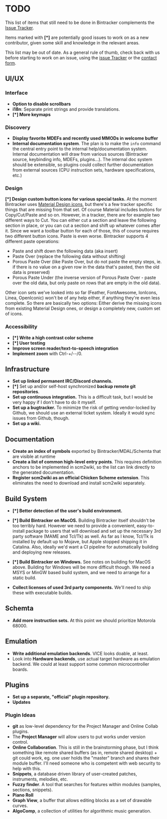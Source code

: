 # TODO

This list of items that still need to be done in Bintracker complements the [Issue Tracker](https://github.com/bintracker/bintracker/issues).

Items marked with **[*]** are potentially good issues to work on as a new contributor, given some skill and knowledge in the relevant areas.

This list may be out of date. As a general rule of thumb, check back with us before starting to work on an issue, using the [issue Tracker](https://github.com/bintracker/bintracker/issues) or the [contact form](https://bintracker.org/contact/).


## UI/UX

### Interface

- **Option to disable scrollbars**
- **i18n**: Separate print strings and provide translations.
- **[*] More keymaps**

### Discovery

- **Display favorite MDEFs and recently used MMODs in welcome buffer**
- **Internal documentation system**. The plan is to make the `info` command the central entry point to the internal help/documentation system. Internal documentation will draw from various sources (Bintracker source, keybinding info, MDEFs, plugins...). The internal doc system should be extensible, so plugins could collect further documentation from external sources (CPU instruction sets, hardware specifications, etc.)

### Design

**[*] Design custom button icons for various special tasks.** At the moment Bintracker uses [Material Design icons](https://material.io/resources/icons/), but there's a few tracker specific things that are missing from that set. Of course Material includes buttons for Copy/Cut/Paste and so on. However, in a tracker, there are for example two different ways to Cut. You can either cut a section and leave the following section in place, or you can cut a section and shift up whatever comes after it. Since we want a toolbar button for each of those, this of course requires two different button icons. Paste is even worse. Bintracker supports 4 different paste operations:

- Paste and shift down the following data (aka insert)
- Paste Over (replace the following data without shifting)
- Porous Paste Over (like Paste Over, but do not paste the empty steps, ie. if there is no value on a given row in the data that's pasted, then the old data is preserved)
- Porous Paste Under (the inverse version of Porous Paste Over - paste over the old data, but only paste on rows that are empty in the old data).

Other icon sets we've looked into so far (Feather, FontAwesome, IonIcons, Linea, OpenIconic) won't be of any help either, if anything they're even less complete. So there are basically two options: Either derive the missing icons from existing Material Design ones, or design a completely new, custom set of icons.


### Accessibility

- **[*] Write a high contrast color scheme**
- **[*] User testing**
- **Improve screen reader/text-to-speech integration**
- **Implement zoom** with Ctrl-+/--/0.



## Infrastructure

- **Set up linked permanent IRC/Discord channels.**
- **[*]** Set up and/or self-host synchronized **backup remote git repositories**.
- **Set up continuous integration.** This is a difficult task, but I would be very happy if I don't have to do it myself.
- **Set up a bugtracker.** To minimize the risk of getting vendor-locked by Github, we should use an external ticket system. Ideally it would sync issues from Github, though.
- **Set up a wiki.**



## Documentation

- **Create an index of symbols** exported by Bintracker/MDAL/Schemta that are visible at runtime
- **Create a list of common high-level entry points**. This requires definition anchors to be implemented in scm2wiki, so the list can link directly to the generated documentation.
- **Register scm2wiki as an official Chicken Scheme extension**. This eliminates the need to download and install scm2wiki separately.

## Build System

- **[*] Better detection of the user's build environment.**

- **[*] Build Bintracker on MacOS.** Building Bintracker itself shouldn't be too terribly hard. However we need to provide a convenient, easy-to-install package to users that will download and set up the necessary 3rd party software (MAME and Tcl/Tk) as well. As far as I know, Tcl/Tk is installed by default up to Mojave, but Apple stopped shipping it in Catalina. Also, ideally we'd want a CI pipeline for automatically building and deploying new releases.

- **[*] Build Bintracker on Windows.** See notes on building for MacOS above. Building for Windows will be more difficult though. We need a MSYS or MinGW based build system, and we need to arrange for a static build.

- **Collect licenses of used 3rd party components.** We'll need to ship these with executable builds.


## Schemta

- **Add more instruction sets.** At this point we should prioritize Motorola 68000.


## Emulation

- **Write additional emulation backends**. VICE looks doable, at least.
- Look into **Hardware backends**, use actual target hardware as emulation backend. We could at least support some common microcontroller boards.


## Plugins

- **Set up a separate, "official" plugin repository.**
- **Updates**


### Plugin Ideas

- **git** as low-level dependency for the Project Manager and Online Collab plugins.
- The **Project Manager** will allow users to put works under version control.
- **Online Collaboration**. This is still in the brainstorming phase, but I think something like remote shared buffers (as in, remote shared desktop) + git could work, eg. one user holds the "master" branch and shares their module buffer. I'll need someone who is competent with web security to help with this.
- **Snippets**, a database driven library of user-created patches, instruments, melodies, etc.
- **Fuzzy finder**. A tool that searches for features within modules (samples, sections, snippets).
- **Piano Roll**
- **Graph View**, a buffer that allows editing blocks as a set of drawable curves.
- **AlgoComp**, a collection of utilities for algorithmic music generation.
